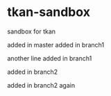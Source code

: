 # tkan-sandbox
sandbox for tkan

added in master
added in branch1 

another line added in branch1

added in branch2

added in branch2 again
